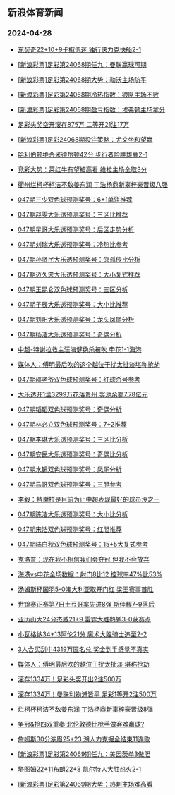 ## 新浪体育新闻 
### 2024-04-28

+ [东契奇22+10+9卡椒低迷 独行侠力克快船2-1](https://sports.sina.com.cn/basketball/nba/2024-04-27/doc-inatfvfy5963690.shtml)

+ [[新浪彩票]足彩第24068期任九：曼联赢球可期](https://sports.sina.com.cn/l/2024-04-27/doc-inatfqyi4830441.shtml)

+ [[新浪彩票]足彩第24068期大势：勒沃主场防平](https://sports.sina.com.cn/l/2024-04-27/doc-inatfqyi2089802.shtml)

+ [[新浪彩票]足彩第24068期冷热指数：狼队主场不败](https://sports.sina.com.cn/l/2024-04-27/doc-inatfqya6049672.shtml)

+ [[新浪彩票]足彩第24068期盈亏指数：埃弗顿主场拿分](https://sports.sina.com.cn/l/2024-04-27/doc-inatfqyi2091113.shtml)

+ [足彩头奖空开滚存875万 二等开21注17万](https://sports.sina.com.cn/l/2024-04-27/doc-inatfksm4959471.shtml)

+ [[新浪彩票]足彩24068期投注策略：尤文坐和望赢](https://sports.sina.com.cn/l/2024-04-27/doc-inatfqyf5314478.shtml)

+ [哈利伯顿绝杀米德尔顿42分 步行者险胜雄鹿2-1](https://sports.sina.com.cn/basketball/nba/2024-04-27/doc-inatfvfy5961897.shtml)

+ [竞彩大势：莱红牛有望被高看 维拉主场全取3分](https://sports.sina.com.cn/l/2024-04-27/doc-inatfksm4959675.shtml)

+ [衢州烂柯杯柯洁不敌姜东润 丁浩杨鼎新辜梓豪晋级八强](https://sports.sina.com.cn/go/2024-04-27/doc-inathncs5717039.shtml)

+ [047期三少双色球预测奖号：6+1单注推荐](https://sports.sina.com.cn/l/2024-04-27/doc-inatfvhf1998838.shtml)

+ [047期赵雯大乐透预测奖号：三区比推荐](https://sports.sina.com.cn/l/2024-04-27/doc-inatfzpw5881227.shtml)

+ [047期星哥大乐透预测奖号：后区走势分析](https://sports.sina.com.cn/l/2024-04-27/doc-inatfzqc4660234.shtml)

+ [047期刘瑞大乐透预测奖号：冷热比参考](https://sports.sina.com.cn/l/2024-04-27/doc-inatfzqc4662511.shtml)

+ [047期孙贤民大乐透预测奖号：邻孤传比分析](https://sports.sina.com.cn/l/2024-04-27/doc-inatfzqc4663937.shtml)

+ [047期迈久忠大乐透预测奖号：大小复式推荐](https://sports.sina.com.cn/l/2024-04-27/doc-inatfzpw5879397.shtml)

+ [047期王昆仑双色球预测奖号：三区分析](https://sports.sina.com.cn/l/2024-04-27/doc-inatfzpw5865511.shtml)

+ [047期子辰大乐透预测奖号：大小比推荐](https://sports.sina.com.cn/l/2024-04-27/doc-inatfzqc4663054.shtml)

+ [047期刘阳大乐透预测奖号：龙头凤尾分析](https://sports.sina.com.cn/l/2024-04-27/doc-inatfzpw5880435.shtml)

+ [047期杨浩大乐透预测奖号：奇偶分析](https://sports.sina.com.cn/l/2024-04-27/doc-inatfzqc4662338.shtml)

+ [中超-特谢拉救主汪海健绝杀被吹 申花1-1海港](https://sports.sina.com.cn/china/j/2024-04-27/doc-inathwtn5507971.shtml)

+ [媒体人：傅明最后吹的这个越位干扰太扯淡堪称抢劫](https://sports.sina.com.cn/china/j/2024-04-27/doc-inathwtt4291069.shtml)

+ [047期邵老爷双色球预测奖号：红球杀号参考](https://sports.sina.com.cn/l/2024-04-27/doc-inatfzpw5862487.shtml)

+ [大乐透开1注3299万花落贵州 奖池余额7.78亿元](https://sports.sina.com.cn/l/2024-04-27/doc-inathwtn5515969.shtml)

+ [047期韬韬双色球预测奖号：奇偶分析](https://sports.sina.com.cn/l/2024-04-27/doc-inatfzqc4646225.shtml)

+ [047期林必立双色球预测奖号：7+2推荐](https://sports.sina.com.cn/l/2024-04-27/doc-inatfvhf1997891.shtml)

+ [047期李琳大乐透预测奖号：三区比分析](https://sports.sina.com.cn/l/2024-04-27/doc-inatfzpw5879682.shtml)

+ [047期安民大乐透预测奖号：奇偶比分析](https://sports.sina.com.cn/l/2024-04-27/doc-inatfzqc4659895.shtml)

+ [047期水镜双色球预测奖号：凤尾分析](https://sports.sina.com.cn/l/2024-04-27/doc-inatfzqc4644303.shtml)

+ [047期马哥双色球预测奖号：三胆参考](https://sports.sina.com.cn/l/2024-04-27/doc-inatfvhf1998626.shtml)

+ [李毅：特谢拉是目前为止中超表现最好的球员没之一](https://sports.sina.com.cn/china/j/2024-04-27/doc-inathwtn5508498.shtml)

+ [047期陈浩大乐透预测奖号：大小比分析](https://sports.sina.com.cn/l/2024-04-27/doc-inatfzpw5879892.shtml)

+ [047期宋浩双色球预测奖号：红胆推荐](https://sports.sina.com.cn/l/2024-04-27/doc-inatfzpw5863765.shtml)

+ [047期陆白秋双色球预测奖号：15+5大复式参考](https://sports.sina.com.cn/l/2024-04-27/doc-inatfvhc5221717.shtml)

+ [克洛普：现在我不相信我们会夺冠 但我不会放弃](https://sports.sina.com.cn/g/2024-04-27/doc-inathwtt4327482.shtml)

+ [海港vs申花全场数据：射门8比12 控球率47%比53%](https://sports.sina.com.cn/china/j/2024-04-27/doc-inathwtn5508876.shtml)

+ [汤姆斯杯国羽5-0澳大利亚取开门红 梁王赛事首胜](https://sports.sina.com.cn/others/badmin/2024-04-27/doc-inathfvz4569942.shtml)

+ [世锦赛正赛第7日土豆哥率先进8强 斯佳辉7-9落后](https://sports.sina.com.cn/others/snooker/2024-04-27/doc-inatfqya6067261.shtml)

+ [亚历山大24分杰威21+9 雷霆大胜鹈鹕3-0获赛点](https://sports.sina.com.cn/basketball/nba/2024-04-28/doc-inatiprm4067738.shtml)

+ [小瓦格纳34+13阿伦21分 魔术大胜骑士追至2-2](https://sports.sina.com.cn/basketball/nba/2024-04-28/doc-inatiprm4055796.shtml)

+ [3人合买刮中4319万匿名兑 奖金到手感觉不真实](https://sports.sina.com.cn/l/2024-04-28/doc-inatfksm2216620.shtml)

+ [媒体人：傅明最后吹的越位干扰太扯淡 堪称抢劫](https://sports.sina.com.cn/china/j/2024-04-27/doc-inathwtt4291069.shtml)

+ [滚存1334万！足彩头奖开出2注500万](https://sports.sina.com.cn/l/2024-04-28/doc-inatitxa5194679.shtml)

+ [滚存1334万！曼联利物浦皆平 足彩1等开2注500万](https://sports.sina.com.cn/l/2024-04-28/doc-inatitxa5194679.shtml)

+ [烂柯杯柯洁不敌姜东润 丁浩杨鼎新辜梓豪晋级8强](https://sports.sina.com.cn/go/2024-04-27/doc-inathncs5717039.shtml)

+ [争冠&抢四双重奏!北伦敦德比枪手做客难赢球?](https://sports.sina.com.cn/l/2024-04-28/doc-inatfksi5440817.shtml)

+ [詹姆斯30分浓眉25+23 湖人力克掘金结束11连败](https://sports.sina.com.cn/basketball/nba/2024-04-28/doc-inatiyff3962445.shtml)

+ [[新浪彩票]足彩第24069期任九：美因茨单3做胆](https://sports.sina.com.cn/l/2024-04-28/doc-inatitxi3986353.shtml)

+ [塔图姆22+11布朗22+8 凯尔特人大胜热火2-1](https://sports.sina.com.cn/basketball/nba/2024-04-28/doc-inatkenw5058072.shtml)

+ [[新浪彩票]足彩第24069期大势：热刺主场难高看](https://sports.sina.com.cn/l/2024-04-28/doc-inatitxa5203153.shtml)

